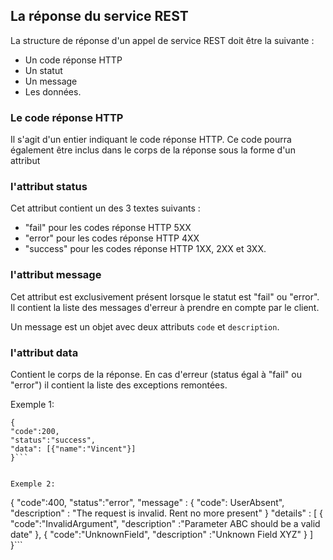 ## La réponse du service REST
La structure de réponse d'un appel de service REST doit être la suivante :

- Un code réponse HTTP
- Un statut
- Un message
- Les données.

### Le code réponse HTTP
Il s'agit d'un entier indiquant le code réponse HTTP. Ce code pourra également être inclus dans le corps de la réponse sous la forme d'un attribut

### l'attribut status
Cet attribut contient un des 3 textes suivants :
- "fail" pour les codes réponse HTTP 5XX
- "error" pour les codes réponse HTTP 4XX
- "success" pour les codes réponse HTTP 1XX, 2XX et 3XX.

### l'attribut message
Cet attribut est exclusivement présent lorsque le statut est "fail" ou "error". Il contient la liste des messages d'erreur à prendre en compte par le client.

Un message est un objet avec deux attributs ```code``` et ```description```.


### l'attribut data
Contient le corps de la réponse. En cas d'erreur (status égal à "fail" ou "error") il contient la liste des exceptions remontées.

Exemple 1:
```
{
"code":200,
"status":"success",
"data": [{"name":"Vincent"}]
}```


Exemple 2:
```
{
"code":400,
"status":"error",
"message" : 
    {
        "code": UserAbsent",
        "description" : "The request is invalid. Rent no more present"
    }
"details" : 
    [
        { 
            "code":"InvalidArgument", 
            "description" :"Parameter ABC should be a valid date"
        }, 
        { 
            "code":"UnknownField", 
            "description" :"Unknown Field XYZ"
        }
    ]
}```

